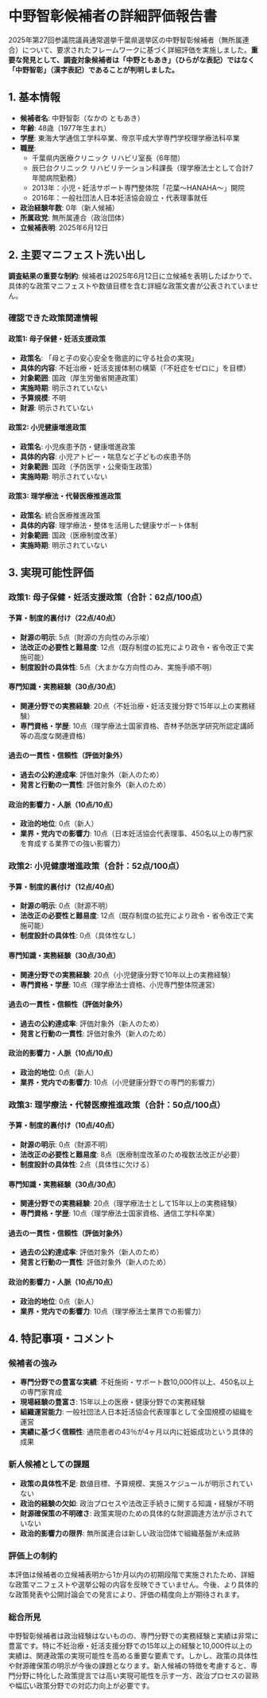 # 中野智彰候補者の詳細評価報告書

2025年第27回参議院議員通常選挙千葉県選挙区の中野智彰候補者（無所属連合）について、要求されたフレームワークに基づく詳細評価を実施しました。**重要な発見として、調査対象候補者は「中野ともあき」（ひらがな表記）ではなく「中野智彰」（漢字表記）であることが判明しました。**

## 1. 基本情報

- **候補者名**: 中野智彰（なかの ともあき）
- **年齢**: 48歳（1977年生まれ）
- **学歴**: 東海大学通信工学科卒業、帝京平成大学専門学校理学療法科卒業
- **職歴**:
  - 千葉県内医療クリニック リハビリ室長（6年間）
  - 辰巳台クリニック リハビリテーション科課長（理学療法士として合計7年間病院勤務）
  - 2013年：小児・妊活サポート専門整体院「花葉～HANAHA～」開院
  - 2016年：一般社団法人日本妊活協会設立・代表理事就任
- **政治経験年数**: 0年（新人候補）
- **所属政党**: 無所属連合（政治団体）
- **立候補表明**: 2025年6月12日

## 2. 主要マニフェスト洗い出し

**調査結果の重要な制約**: 候補者は2025年6月12日に立候補を表明したばかりで、具体的な政策マニフェストや数値目標を含む詳細な政策文書が公表されていません。

### 確認できた政策関連情報

#### 政策1: 母子保健・妊活支援政策

- **政策名**: 「母と子の安心安全を徹底的に守る社会の実現」
- **具体的内容**: 不妊治療・妊活支援体制の構築（「不妊症をゼロに」を目標）
- **対象範囲**: 国政（厚生労働省関連政策）
- **実施時期**: 明示されていない
- **予算規模**: 不明
- **財源**: 明示されていない

#### 政策2: 小児健康増進政策

- **政策名**: 小児疾患予防・健康増進政策
- **具体的内容**: 小児アトピー・喘息など子どもの疾患予防
- **対象範囲**: 国政（予防医学・公衆衛生政策）
- **実施時期**: 明示されていない

#### 政策3: 理学療法・代替医療推進政策

- **政策名**: 統合医療推進政策
- **具体的内容**: 理学療法・整体を活用した健康サポート体制
- **対象範囲**: 国政（医療制度改革）
- **実施時期**: 明示されていない

## 3. 実現可能性評価

### 政策1: 母子保健・妊活支援政策（合計：62点/100点）

#### 予算・制度的裏付け（22点/40点）

- **財源の明示**: 5点（財源の方向性のみ示唆）
- **法改正の必要性と難易度**: 12点（既存制度の拡充により政令・省令改正で実施可能）
- **制度設計の具体性**: 5点（大まかな方向性のみ、実施手順不明）

#### 専門知識・実務経験（30点/30点）

- **関連分野での実務経験**: 20点（不妊治療・妊活支援分野で15年以上の実務経験）
- **専門資格・学歴**: 10点（理学療法士国家資格、杏林予防医学研究所認定講師等の高度な関連資格）

#### 過去の一貫性・信頼性（評価対象外）

- **過去の公約達成率**: 評価対象外（新人のため）
- **発言と行動の一貫性**: 評価対象外（新人のため）

#### 政治的影響力・人脈（10点/10点）

- **政治的地位**: 0点（新人）
- **業界・党内での影響力**: 10点（日本妊活協会代表理事、450名以上の専門家を育成する業界での強い影響力）

### 政策2: 小児健康増進政策（合計：52点/100点）

#### 予算・制度的裏付け（12点/40点）

- **財源の明示**: 0点（財源不明）
- **法改正の必要性と難易度**: 12点（既存制度の拡充により政令・省令改正で実施可能）
- **制度設計の具体性**: 0点（具体性なし）

#### 専門知識・実務経験（30点/30点）

- **関連分野での実務経験**: 20点（小児健康分野で10年以上の実務経験）
- **専門資格・学歴**: 10点（理学療法士資格、小児専門整体院運営）

#### 過去の一貫性・信頼性（評価対象外）

- **過去の公約達成率**: 評価対象外（新人のため）
- **発言と行動の一貫性**: 評価対象外（新人のため）

#### 政治的影響力・人脈（10点/10点）

- **政治的地位**: 0点（新人）
- **業界・党内での影響力**: 10点（小児健康分野での専門的影響力）

### 政策3: 理学療法・代替医療推進政策（合計：50点/100点）

#### 予算・制度的裏付け（10点/40点）

- **財源の明示**: 0点（財源不明）
- **法改正の必要性と難易度**: 8点（医療制度改革のため複数法改正が必要）
- **制度設計の具体性**: 2点（具体性に欠ける）

#### 専門知識・実務経験（30点/30点）

- **関連分野での実務経験**: 20点（理学療法士として15年以上の実務経験）
- **専門資格・学歴**: 10点（理学療法士国家資格、通信工学科卒業）

#### 過去の一貫性・信頼性（評価対象外）

- **過去の公約達成率**: 評価対象外（新人のため）
- **発言と行動の一貫性**: 評価対象外（新人のため）

#### 政治的影響力・人脈（10点/10点）

- **政治的地位**: 0点（新人）
- **業界・党内での影響力**: 10点（理学療法士業界での影響力）

## 4. 特記事項・コメント

### 候補者の強み

- **専門分野での豊富な実績**: 不妊施術・サポート数10,000件以上、450名以上の専門家育成
- **現場経験の豊富さ**: 15年以上の医療・健康分野での実務経験
- **組織運営能力**: 一般社団法人日本妊活協会代表理事として全国規模の組織を運営
- **実績に基づく信頼性**: 通院患者の43％が4ヶ月以内に妊娠成功という具体的成果

### 新人候補としての課題

- **政策の具体性不足**: 数値目標、予算規模、実施スケジュールが明示されていない
- **政治的経験の欠如**: 政治プロセスや法改正手続きに関する知識・経験が不明
- **財源確保策の不明確さ**: 政策実現のための具体的な財源調達方法が示されていない
- **政治的影響力の限界**: 無所属連合は新しい政治団体で組織基盤が未成熟

### 評価上の制約

本評価は候補者の立候補表明から1か月以内の初期段階で実施されたため、詳細な政策マニフェストや選挙公報の内容を反映できていません。今後、より具体的な政策発表や公開討論会での発言により、評価の精度向上が期待されます。

### 総合所見

中野智彰候補者は政治経験はないものの、専門分野での実務経験と実績は非常に豊富です。特に不妊治療・妊活支援分野での15年以上の経験と10,000件以上の実績は、関連政策の実現可能性を高める重要な要素です。しかし、政策の具体性や財源確保策の明示が今後の課題となります。新人候補の特徴を考慮すると、専門分野に特化した政策提言では高い実現可能性を示す一方、政治プロセスの習熟や幅広い政策分野での対応力向上が必要です。
